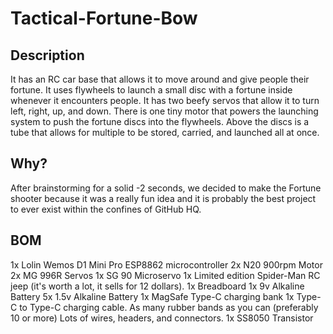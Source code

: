 # Tactical-Fortune-Bow

## Description
It has an RC car base that allows it to move around and give people their fortune. It uses flywheels to launch a small disc with a fortune inside whenever it encounters people. It has two beefy servos that allow it to turn left, right, up, and down. There is one tiny motor that powers the launching system to push the fortune discs into the flywheels. Above the discs is a tube that allows for multiple to be stored, carried, and launched all at once.

## Why?

After brainstorming for a solid -2 seconds, we decided to make the Fortune shooter because it was a really fun idea and it is probably the best project to ever exist within the confines of GitHub HQ.

## BOM

1x Lolin Wemos D1 Mini Pro ESP8862 microcontroller
2x N20 900rpm Motor
2x MG 996R Servos
1x SG 90 Microservo
1x Limited edition Spider-Man RC jeep (it's worth a lot, it sells for 12 dollars).
1x Breadboard
1x 9v Alkaline Battery
5x 1.5v Alkaline Battery
1x MagSafe Type-C charging bank
1x Type-C to Type-C charging cable.
As many rubber bands as you can (preferably 10 or more)
Lots of wires, headers, and connectors.
1x SS8050 Transistor
